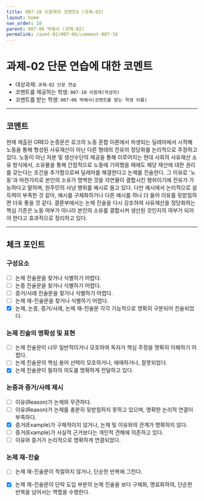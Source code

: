 ```yaml
---
title: 007-10 이원재의 코멘트b (과제-02) 
layout: home
nav_order: 10
parent: 007-06 박예서 (과제-02)
permalink: /asmt-02/007-06/comment-007-10
---
```


# 과제-02 단문 연습에 대한 코멘트

- 대상과제: `과제-02 단문 연습`
- 코멘트를 제공하는 학생: `007-10 이원재(작성자)` 
- 코멘트를 받는 학생: `007-06 박예서(코멘트를 받는 학생 이름)` 

---

## 코멘트

현재 제출된 OREO 논증문은 로크의 노동 혼합 이론에서 파생되는 딜레마에서 시작해 노동을 통해 형성된 사유재산이 아닌 다른 형태의 전유의 정당화를 논리적으로 주장하고 있다. 노동이 아닌 자본 및 생산수단의 제공을 통해 이루어지는 현대 사회의 사유재산 소유 방식에서, 소유물을 통해 간접적으로 노동에 기여했을 때에도 해당 재산에 대한 권리를 갖는다는 조건을 추가함으로써 딜레마를 해결한다고 논제를 진술한다. 그 이유로 '노동'과 마찬가지로 본인의 소유가 명백한 것을 자연물이 결합시킨 행위이기에 전유가 가능하다고 말하며, 원주민의 사냥 행위를 예시로 들고 있다. 다만 예시에서 논리적으로 설득력이 부족한 것 같아, 예시를 구체화하거나 다른 예시를 하나 더 들어 이유를 뒷받침하면 더욱 좋을 것 같다. 결론부에서는 논제 진술을 다시 강조하여 사유재산을 정당화하는 핵심 기준은 노동 여부가 아니라 본인의 소유를 결합시켜 생산된 것인지의 여부가 되어야 한다고 효과적으로 정리하고 있다.

---

## 체크 포인트

### **구성요소**
- [ ] 논제 진술문을 찾거나 식별하기 어렵다.
- [ ] 논증 진술문을 찾거나 식별하기 어렵다.
- [ ] 증거/사례 진술문을 찾거나 식별하기 어렵다.
- [ ] 논제 재-진술문을 찾거나 식별하기 어렵다.
- [x] 논제, 논증, 증거/사례, 논제 재-진술문 각각 기능적으로 명확히 구분되어 진술되었다.

### **논제 진술의 명확성 및 표현**  
- [ ] 논제 진술문이 너무 일반적이거나 모호하여 독자가 핵심 주장을 명확히 이해하기 어렵다.  
- [ ] 논제 진술문의 핵심 용어 선택이 모호하거나, 애매하거나, 잘못되었다.  
- [x] 논제 진술문이 필자의 의도를 명확하게 전달하고 있다.  

### **논증과 증거/사례 제시**  
- [ ] 이유(Reason)가 논제와 무관하다.
- [ ] 이유(Reason)가 논제를 충분히 뒷받침하지 못하고 있으며, 명확한 논리적 연결이 부족하다.  
- [x] 증거(Example)가 구체적이지 않거나, 논제 및 이유와의 관계가 명확하지 않다. 
- [ ] 증거(Example)가 사실적 근거보다는 개인적 견해에 의존하고 있다.  
- [ ] 이유와 증거가 논리적으로 명확하게 연결되었다.  

### **논제 재-진술**  
- [ ] 논제 재-진술문이 적절하지 않거나, 단순한 반복에 그친다.   
- [x] 논제 재-진술문이 단락 도입 부분의 논제 진술을 보다 구체화, 명료화하여, 단순한 반복을 넘어서는 역할을 수행한다.  

